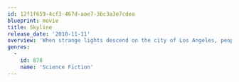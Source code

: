 ```yaml
---
id: 12f1f659-4cf3-467d-aae7-3bc3a3e7cdea
blueprint: movie
title: Skyline
release_date: '2010-11-11'
overview: 'When strange lights descend on the city of Los Angeles, people are drawn outside like moths to a flame where an extraterrestrial force threatens to swallow the entire human population off the face of the Earth. Now the band of survivors must fight for their lives as the world unravels around them.'
genres:
  -
    id: 878
    name: 'Science Fiction'
---
```

